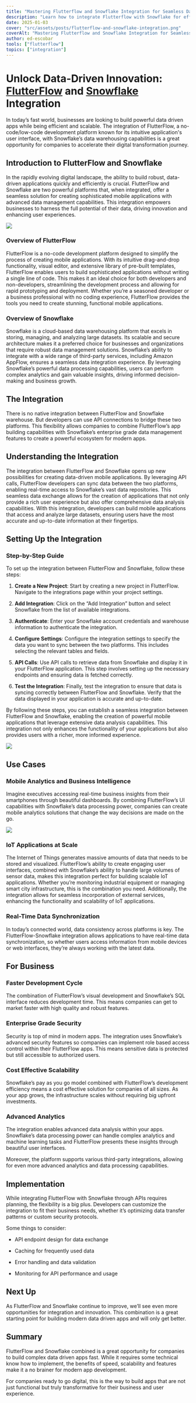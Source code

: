 ```yaml
---
title: "Mastering Flutterflow and Snowflake Integration for Seamless Data Flow"
description: "Learn how to integrate Flutterflow with Snowflake for efficient data management. Streamline your workflow and enhance your projects. Read the article now!"
date: 2025-01-03
cover: "src/assets/posts/flutterflow-and-snowflake-integration.png"
coverAlt: "Mastering Flutterflow and Snowflake Integration for Seamless Data Flow"
author: ed-escobar
tools: ["flutterflow"]
topics: ["integration"]
---
```


# Unlock Data-Driven Innovation: [FlutterFlow](https://www.flutterflow.io/) and [Snowflake](https://www.snowflake.com/en/) Integration

In today’s fast world, businesses are looking to build powerful data driven apps while being efficient and scalable. The integration of FlutterFlow, a no-code/low-code development platform known for its intuitive application's user interface, with Snowflake’s data warehousing capabilities is a great opportunity for companies to accelerate their digital transformation journey.

## Introduction to FlutterFlow and Snowflake

In the rapidly evolving digital landscape, the ability to build robust, data-driven applications quickly and efficiently is crucial. FlutterFlow and Snowflake are two powerful platforms that, when integrated, offer a seamless solution for creating sophisticated mobile applications with advanced data management capabilities. This integration empowers businesses to harness the full potential of their data, driving innovation and enhancing user experiences.

![](https://images.surferseo.art/3df24772-ab73-446e-be39-bd92cd9474b7.png)

### Overview of FlutterFlow

FlutterFlow is a no-code development platform designed to simplify the process of creating mobile applications. With its intuitive drag-and-drop functionality, visual editor, and extensive library of pre-built templates, FlutterFlow enables users to build sophisticated applications without writing a single line of code. This makes it an ideal choice for both developers and non-developers, streamlining the development process and allowing for rapid prototyping and deployment. Whether you’re a seasoned developer or a business professional with no coding experience, FlutterFlow provides the tools you need to create stunning, functional mobile applications.

### Overview of Snowflake

Snowflake is a cloud-based data warehousing platform that excels in storing, managing, and analyzing large datasets. Its scalable and secure architecture makes it a preferred choice for businesses and organizations that require robust data management solutions. Snowflake’s ability to integrate with a wide range of third-party services, including Amazon AppFlow, ensures a seamless data integration experience. By leveraging Snowflake’s powerful data processing capabilities, users can perform complex analytics and gain valuable insights, driving informed decision-making and business growth.

## The Integration

There is no native integration between FlutterFlow and Snowflake warehouse. But developers can use API connections to bridge these two platforms. This flexibility allows companies to combine FlutterFlow’s app building capabilities with Snowflake’s enterprise grade data management features to create a powerful ecosystem for modern apps.

## Understanding the Integration

The integration between FlutterFlow and Snowflake opens up new possibilities for creating data-driven mobile applications. By leveraging API calls, FlutterFlow developers can sync data between the two platforms, enabling real-time access to Snowflake’s vast data repositories. This seamless data exchange allows for the creation of applications that not only provide a rich user experience but also offer comprehensive data analysis capabilities. With this integration, developers can build mobile applications that access and analyze large datasets, ensuring users have the most accurate and up-to-date information at their fingertips.

## Setting Up the Integration

### Step-by-Step Guide

To set up the integration between FlutterFlow and Snowflake, follow these steps:

1. **Create a New Project**: Start by creating a new project in FlutterFlow. Navigate to the integrations page within your project settings.

2. **Add Integration**: Click on the “Add Integration” button and select Snowflake from the list of available integrations.

3. **Authenticate**: Enter your Snowflake account credentials and warehouse information to authenticate the integration.

4. **Configure Settings**: Configure the integration settings to specify the data you want to sync between the two platforms. This includes selecting the relevant tables and fields.

5. **API Calls**: Use API calls to retrieve data from Snowflake and display it in your FlutterFlow application. This step involves setting up the necessary endpoints and ensuring data is fetched correctly.

6. **Test the Integration**: Finally, test the integration to ensure that data is syncing correctly between FlutterFlow and Snowflake. Verify that the data displayed in your application is accurate and up-to-date.

By following these steps, you can establish a seamless integration between FlutterFlow and Snowflake, enabling the creation of powerful mobile applications that leverage extensive data analysis capabilities. This integration not only enhances the functionality of your applications but also provides users with a richer, more informed experience.

![](https://images.surferseo.art/5ac4f21e-5792-4978-8fdd-fcca990df9db.png)

## Use Cases

### Mobile Analytics and Business Intelligence

Imagine executives accessing real-time business insights from their smartphones through beautiful dashboards. By combining FlutterFlow’s UI capabilities with Snowflake’s data processing power, companies can create mobile analytics solutions that change the way decisions are made on the go.

![](https://images.surferseo.art/77e1e7af-38c5-4c11-95a7-2b0d2416c21e.png)

### IoT Applications at Scale

The Internet of Things generates massive amounts of data that needs to be stored and visualized. FlutterFlow’s ability to create engaging user interfaces, combined with Snowflake’s ability to handle large volumes of sensor data, makes this integration perfect for building scalable IoT applications. Whether you’re monitoring industrial equipment or managing smart city infrastructure, this is the combination you need. Additionally, the integration allows for seamless incorporation of external services, enhancing the functionality and scalability of IoT applications.

### Real-Time Data Synchronization

In today’s connected world, data consistency across platforms is key. The FlutterFlow-Snowflake integration allows applications to have real-time data synchronization, so whether users access information from mobile devices or web interfaces, they’re always working with the latest data.

## For Business

### Faster Development Cycle

The combination of FlutterFlow’s visual development and Snowflake’s SQL interface reduces development time. This means companies can get to market faster with high quality and robust features.

### Enterprise Grade Security

Security is top of mind in modern apps. The integration uses Snowflake’s advanced security features so companies can implement role based access control within their FlutterFlow apps. This means sensitive data is protected but still accessible to authorized users.

### Cost Effective Scalability

Snowflake’s pay as you go model combined with FlutterFlow’s development efficiency means a cost effective solution for companies of all sizes. As your app grows, the infrastructure scales without requiring big upfront investments.

### Advanced Analytics

The integration enables advanced data analysis within your apps. Snowflake’s data processing power can handle complex analytics and machine learning tasks and FlutterFlow presents these insights through beautiful user interfaces.

Moreover, the platform supports various third-party integrations, allowing for even more advanced analytics and data processing capabilities.

## Implementation

While integrating FlutterFlow with Snowflake through APIs requires planning, the flexibility is a big plus. Developers can customize the integration to fit their business needs, whether it’s optimizing data transfer patterns or custom security protocols.

Some things to consider:

- API endpoint design for data exchange

- Caching for frequently used data

- Error handling and data validation

- Monitoring for API performance and usage

## Next Up

As FlutterFlow and Snowflake continue to improve, we’ll see even more opportunities for integration and innovation. This combination is a great starting point for building modern data driven apps and will only get better.

## Summary

FlutterFlow and Snowflake combined is a great opportunity for companies to build complex data driven apps fast. While it requires some technical know how to implement, the benefits of speed, scalability and features make it a no brainer for modern app development.

For companies ready to go digital, this is the way to build apps that are not just functional but truly transformative for their business and user experience.
